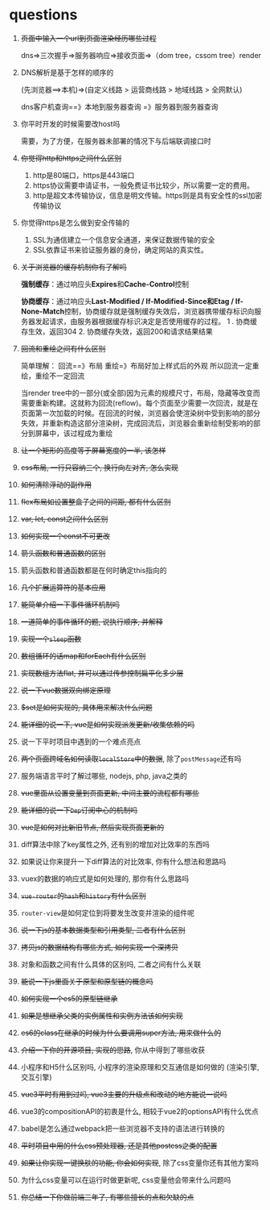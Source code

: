 # questions

1. ~~页面中输入一个url到页面渲染经历哪些过程~~

     dns=>三次握手=>服务器响应=>接收页面=>（dom tree，cssom tree）render

2. DNS解析是基于怎样的顺序的

     (先浏览器==>本机)=>(自定义线路 > 运营商线路 > 地域线路 > 全网默认)

     dns客户机查询==》本地到服务器查询 =》服务器到服务器查询

3. 你平时开发的时候需要改host吗

     需要，为了方便，在服务器未部署的情况下与后端联调接口时

4. ~~你觉得http和https之间什么区别~~

   1. http是80端口，https是443端口
   2. https协议需要申请证书，一般免费证书比较少，所以需要一定的费用。
   3. http是超文本传输协议，信息是明文传输。https则是具有安全性的ssl加密传输协议

5. 你觉得https是怎么做到安全传输的

   1. SSL为通信建立一个信息安全通道，来保证数据传输的安全
   2. SSL依靠证书来验证服务器的身份，确定网站的真实性。

6. ~~关于浏览器的缓存机制你有了解吗~~

     **强制缓存**：通过响应头**Expires**和**Cache-Control**控制

     **协商缓存**：通过响应头**Last-Modified / If-Modified-Since和Etag / If-None-Match**控制，协商缓存就是强制缓存失效后，浏览器携带缓存标识向服务器发起请求，由服务器根据缓存标识决定是否使用缓存的过程。 1 . 协商缓存生效，返回304   2. 协商缓存失效，返回200和请求结果结果

7. ~~回流和重绘之间有什么区别~~

     简单理解： 回流==》布局       重绘=》布局好加上样式后的外观                所以回流一定重绘，重绘不一定回流

     当render tree中的一部分(或全部)因为元素的规模尺寸，布局，隐藏等改变而需要重新构建。这就称为回流(reflow)。每个页面至少需要一次回流，就是在页面第一次加载的时候。在回流的时候，浏览器会使渲染树中受到影响的部分失效，并重新构造这部分渲染树，完成回流后，浏览器会重新绘制受影响的部分到屏幕中，该过程成为重绘

8. ~~让一个矩形的高度等于屏幕宽度的一半, 该怎样~~

   

9. ~~css布局, 一行只容纳三个, 换行向左对齐, 怎么实现~~

10. ~~如何清除浮动的副作用~~

11. ~~flex布局如设置整盒子之间的间距, 都有什么区别~~

12. ~~var, let, const之间什么区别~~

13. ~~如何实现一个const不可更改~~

14. ~~箭头函数和普通函数的区别~~

15. 箭头函数和普通函数都是在何时确定this指向的

16. ~~几个扩展运算符的基本应用~~

17. ~~能简单介绍一下事件循环机制吗~~

18. ~~一道简单的事件循环的题, 说执行顺序, 并解释~~

19. ~~实现一个`sleep`函数~~

20. ~~数组循环的话map和forEach有什么区别~~

21. ~~实现数组方法flat, 并可以通过传参控制扁平化多少层~~

22. ~~说一下vue数据双向绑定原理~~

23. ~~$set是如何实现的, 具体用来解决什么问题~~

24. ~~能详细的说一下, vue是如何实现派发更新/收集依赖的吗~~



1. 说一下平时项目中遇到的一个难点亮点
2. ~~两个页面跨域名如何读取`localStore`中的数据~~, 除了`postMessage`还有吗
3. 服务端语言平时了解过哪些, nodejs, php, java之类的
4. ~~vue里面从设置变量到页面更新, 中间主要的流程都有哪些~~
5. ~~能详细的说一下`Dep`订阅中心的机制吗~~
6. ~~vue是如何对比新旧节点, 然后实现页面更新的~~
7. diff算法中除了key属性之外, 还有别的增加对比效率的东西吗
8. 如果说让你来提升一下diff算法的对比效率, 你有什么想法和思路吗
9. vuex的数据的响应式是如何处理的, 那你有什么思路吗
10. ~~`vue-router`的`hash`和`history`有什么区别~~
11. `router-view`是如何定位到将要发生改变并渲染的组件呢
12. ~~说一下js的基本数据类型和引用类型, 二者有什么区别~~
13. ~~拷贝js的数据结构有哪些方式, 如何实现一个深拷贝~~
14. 对象和函数之间有什么具体的区别吗, 二者之间有什么关联
15. ~~能说一下js里面关于原型和原型链的概念吗~~
16. ~~如何实现一个es5的原型链继承~~
17. ~~如果是想继承父类的实例属性和实例方法该如何实现~~
18. ~~es6的class在继承的时候为什么要调用super方法, 用来做什么的~~
19. ~~介绍一下你的开源项目, 实现的思路~~, 你从中得到了哪些收获
20. 小程序和H5什么区别吗, 小程序的渲染原理和交互通信是如何做的 (渲染引擎, 交互引擎)
21. ~~vue3平时有用到过吗, vue3主要的升级点和改动的地方能说一说吗~~
22. vue3的compositionAPI的初衷是什么, 相较于vue2的optionsAPI有什么优点
23. babel是怎么通过webpack把一些浏览器不支持的语法进行转换的
24. ~~平时项目中用的什么css预处理器, 还是其他postcss之类的配置~~
25. ~~如果让你实现一键换肤的功能, 你会如何实现~~, 除了css变量你还有其他方案吗
26. 为什么css变量可以在运行时做更新呢, css变量他会带来什么问题吗
27. ~~你总结一下你做前端三年了, 有哪些擅长的点和欠缺的点~~